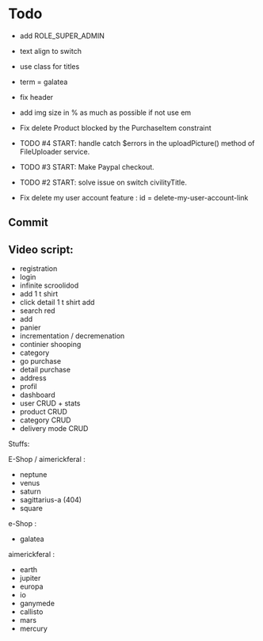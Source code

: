 # **Todo**

- add ROLE_SUPER_ADMIN

- text align to switch
- use class for titles
- term = galatea
- fix header
- add img size in % as much as possible if not use em
- Fix delete Product blocked by the PurchaseItem constraint
- TODO #4 START: handle catch $errors in the uploadPicture() method of FileUploader service.
- TODO #3 START: Make Paypal checkout.
- TODO #2 START: solve issue on switch civilityTitle.
- Fix delete my user account feature : id = delete-my-user-account-link

## **Commit**

## Video script:

- registration
- login
- infinite scroolidod
- add 1 t shirt
- click detail 1 t shirt add
- search red
- add
- panier
- incrementation / decremenation
- continier shooping
- category
- go purchase
- detail purchase
- address
- profil
- dashboard
- user CRUD + stats
- product CRUD
- category CRUD
- delivery mode CRUD

Stuffs:

E-Shop / aimerickferal :

- neptune
- venus
- saturn
- sagittarius-a (404)
- square

e-Shop :

- galatea

aimerickferal :

- earth
- jupiter
- europa
- io
- ganymede
- callisto
- mars
- mercury
